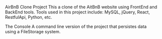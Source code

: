 AirBnB Clone Project
This a clone of the AitBnB website using FrontEnd and BackEnd tools. Tools used in this project include: MySQL, jQuery, React, RestfulApi, Python, etc.

The Console
A command line version of the project that persistes data using a FileStorage system.
